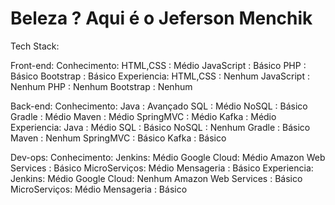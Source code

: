 # Beleza ? Aqui é o Jeferson Menchik

Tech Stack:

Front-end:
  Conhecimento:
    HTML,CSS : Médio
    JavaScript : Básico
    PHP : Básico
    Bootstrap : Básico
  Experiencia:
    HTML,CSS : Nenhum
    JavaScript : Nenhum
    PHP : Nenhum
    Bootstrap : Nenhum

 Back-end:
  Conhecimento:
    Java : Avançado
    SQL : Médio
    NoSQL : Básico
    Gradle : Médio
    Maven : Médio
    SpringMVC : Médio
    Kafka : Médio
  Experiencia:
    Java : Médio
    SQL : Básico
    NoSQL : Nenhum
    Gradle : Básico
    Maven : Nenhum
    SpringMVC : Básico
    Kafka : Básico

  Dev-ops:
  Conhecimento:
  Jenkins: Médio
  Google Cloud: Médio
  Amazon Web Services : Básico
  MicroServiços: Médio
  Mensageria : Básico
  Experiencia:
  Jenkins: Médio
  Google Cloud: Nenhum
  Amazon Web Services : Básico
  MicroServiços: Médio
  Mensageria : Básico

[linkedin]: https://www.linkedin.com/in/jeferson-junio-menchik-08166a16a/


